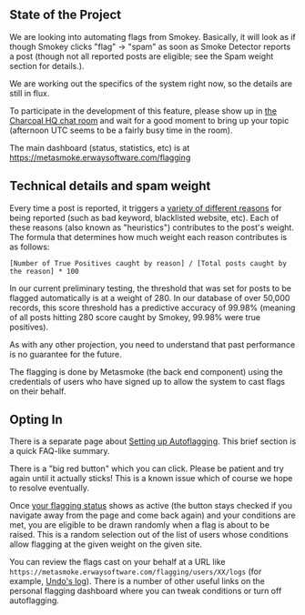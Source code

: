 ## State of the Project

We are looking into automating flags from Smokey.  Basically, it will look as if though Smokey clicks "flag" → "spam" as soon as Smoke Detector reports a post (though not all reported posts are eligible; see the Spam weight section for details.).

We are working out the specifics of the system right now, so the details are still in flux.

To participate in the development of this feature, please show up in [the Charcoal HQ chat room](http://chat.stackexchange.com/rooms/11540/charcoal-hq) and wait for a good moment to bring up your topic (afternoon UTC seems to be a fairly busy time in the room).

The main dashboard (status, statistics, etc) is at https://metasmoke.erwaysoftware.com/flagging

## Technical details and spam weight

Every time a post is reported, it triggers a [variety of different reasons](https://metasmoke.erwaysoftware.com/dashboard) for being reported (such as bad keyword, blacklisted website, etc). Each of these reasons (also known as "heuristics") contributes to the post's weight. The formula that determines how much weight each reason contributes is as follows:

```
[Number of True Positives caught by reason] / [Total posts caught by the reason] * 100
```

In our current preliminary testing, the threshold that was set for posts to be flagged automatically is at a weight of 280. In our database of over 50,000 records, this score threshold has a predictive accuracy of 99.98% (meaning of all posts hitting 280 score caught by Smokey, 99.98% were true positives).

As with any other projection, you need to understand that past performance is no guarantee for the future.

The flagging is done by Metasmoke (the back end component) using the credentials of users who have signed up to allow the system to cast flags on their behalf.

## Opting In

There is a separate page about [Setting up Autoflagging](Set-Up-Autoflagging).  This brief section is a quick FAQ-like summary.

There is a "big red button" which you can click.  Please be patient and try again until it actually sticks!  This is a known issue which of course we hope to resolve eventually.

Once [your flagging status](https://metasmoke.erwaysoftware.com/flagging/preferences) shows as active (the button stays checked if you navigate away from the page and come back again) and your conditions are met, you are eligible to be drawn randomly when a flag is about to be raised.  This is a random selection out of the list of users whose conditions allow flagging at the given weight on the given site.

You can review the flags cast on your behalf at a URL like `https://metasmoke.erwaysoftware.com/flagging/users/XX/logs` (for example, [Undo's log](https://metasmoke.erwaysoftware.com/flagging/users/1/logs)).  There is a number of other useful links on the personal flagging dashboard where you can tweak conditions or turn off autoflagging.
